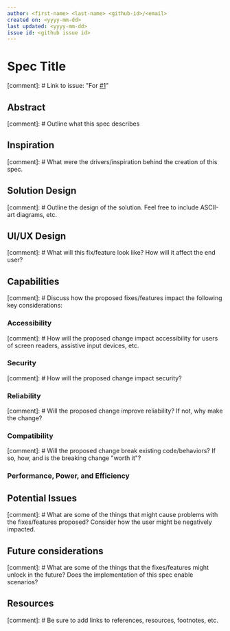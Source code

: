 ```yaml
---
author: <first-name> <last-name> <github-id>/<email>
created on: <yyyy-mm-dd>
last updated: <yyyy-mm-dd>
issue id: <github issue id>
---
```


# Spec Title

[comment]: # Link to issue: "For [#1](https://github.com/microsoft/winget-cli/issues/1)"

## Abstract

[comment]: # Outline what this spec describes

## Inspiration

[comment]: # What were the drivers/inspiration behind the creation of this spec.

## Solution Design

[comment]: # Outline the design of the solution. Feel free to include ASCII-art diagrams, etc.

## UI/UX Design

[comment]: # What will this fix/feature look like? How will it affect the end user?

## Capabilities

[comment]: # Discuss how the proposed fixes/features impact the following key considerations:

### Accessibility

[comment]: # How will the proposed change impact accessibility for users of screen readers, assistive input devices, etc.

### Security

[comment]: # How will the proposed change impact security?

### Reliability

[comment]: # Will the proposed change improve reliability? If not, why make the change?

### Compatibility

[comment]: # Will the proposed change break existing code/behaviors? If so, how, and is the breaking change "worth it"?

### Performance, Power, and Efficiency

## Potential Issues

[comment]: # What are some of the things that might cause problems with the fixes/features proposed? Consider how the user might be negatively impacted.

## Future considerations

[comment]: # What are some of the things that the fixes/features might unlock in the future? Does the implementation of this spec enable scenarios?

## Resources

[comment]: # Be sure to add links to references, resources, footnotes, etc.
